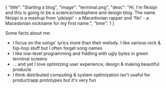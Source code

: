 {
    "title": "Starting a blog",
    "image": "terminal.png",
    "desc": "Hi, I'm fikisipi and this is going to be a science/nerdsphere and design blog. The name fikisipi is a mashup from 'pikisipi' - a Macedonian rapper and 'fiki' - a Macedonian nickname for my first name.",
    "time": 1
}

Some facts about me:

* I focus on the songs' lyrics more than their melody. I like various rock & hip-hop stuff but I often forget song names
* I like low-level programming and fiddling with ugly bytes in green terminal screens
* ... and yet I love optimizing user experience, design & making beautiful products
* I think distributed computing & system optimization isn't useful for product/app prototypes but it's very fun 